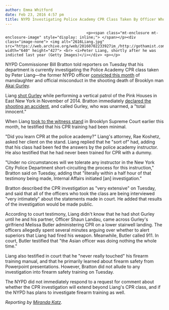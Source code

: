 ```yaml
---
author: Emma Whitford
date: Feb 23, 2016 4:57 pm
title: NYPD Investigating Police Academy CPR Class Taken By Officer Who Fatally Shot Akai Gurley
---
```


	
										<p><span class="mt-enclosure mt-enclosure-image" style="display: inline;"> </span></p><div class="image-none"> <img alt="2616Liang.jpg" src="https://web.archive.org/web/20160702233927im_/http://gothamist.com/attachments/nyc_ewhitford/2616Liang.jpg" width="640" height="427"> <br> <i>Peter Liang, shortly after he was indicted last year (Getty Images)</i></div> <p></p>

<p>NYPD Commissioner Bill Bratton told reporters on Tuesday that his department is currently investigating the Police Academy CPR class taken by Peter Liang&#x2014;the former NYPD officer <a href="https://web.archive.org/web/20160702233927/http://gothamist.com/2016/02/11/nypd_cop_found_verdict.php">convicted this month</a> of manslaughter and official misconduct in the shooting death of Brooklyn man <a href="https://web.archive.org/web/20160702233927/http://gothamist.com/tags/akaigurley">Akai Gurley</a>. </p>

<p>Liang <a href="https://web.archive.org/web/20160702233927/http://gothamist.com/2015/05/21/akai_gurley_lawsuit.php">shot Gurley</a> while performing a vertical patrol of the Pink Houses in East New York in November of 2014. Bratton immediately <a href="https://web.archive.org/web/20160702233927/http://www.nytimes.com/2014/11/22/nyregion/new-york-police-officer-fatally-shoots-brooklyn-man.html">declared the shooting an accident</a>, and called Gurley, who was unarmed, a &quot;total innocent.&quot; </p>

<p>When Liang <a href="https://web.archive.org/web/20160702233927/http://gothamist.com/2016/02/08/liang_weeps_testimony_gurley.php">took to the witness stand</a> in Brooklyn Supreme Court earlier this month, he testified that his CPR training had been minimal. </p>

<p>&quot;Did you learn CPR at the police academy?&quot; Liang&apos;s attorney, Rae Koshetz, asked her client on the stand. Liang replied that he &quot;sort of&quot; had, adding that his class had been fed the answers by the police academy instructor. He also testified that he had never been trained for CPR with a dummy.</p>

<p>&quot;Under no circumstances will we tolerate any instructor in the New York City Police Department short-circuiting the process for this instruction,&quot; Bratton said on Tuesday, adding that &quot;literally within a half hour of that testimony being made, Internal Affairs initiated [an] investigation.&quot; </p>

<p>Bratton described the CPR investigation as &quot;very extensive&quot; on Tuesday, and said that all of the officers who took the class are being interviewed &quot;very intimately&quot; about the statements made in court. He added that results of the investigation would be made public. </p>

<p>According to court testimony, Liang didn&apos;t know that he had shot Gurley until he and his partner, Officer Shaun Landau, came across Gurley&apos;s girlfriend Melissa Butler administering CPR on a lower stairwell landing. The officers allegedly spent several minutes arguing over whether to alert superiors that Liang had fired his weapon. Meanwhile, Butler called 911. In court, Butler testified that &quot;the Asian officer was doing nothing the whole time.&quot; </p>

<p>Liang also testified in court that he &quot;never really touched&quot; his firearm training manual, and that he primarily learned about firearm safety from Powerpoint presentations. However, Bratton did not allude to any investigation into firearm safety training on Tuesday. </p>

<p>The NYPD did not immediately respond to a request for comment about whether the CPR investigation will extend beyond Liang&apos;s CPR class, and if the NYPD has plans to investigate firearm training as well. </p>

<p><em>Reporting by <a href="https://web.archive.org/web/20160702233927/https://twitter.com/mirandakatz">Miranda Katz</a>. </em></p>					
										
									
				